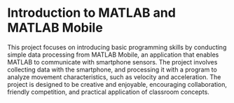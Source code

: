 # Introduction to MATLAB and MATLAB Mobile
This project focuses on introducing basic programming skills by conducting simple data processing from MATLAB Mobile, an application that enables MATLAB to communicate with smartphone sensors.
The project involves collecting data with the smartphone, and processing it with a program to analyze movement characteristics, such as velocity and acceleration.
The project is designed to be creative and enjoyable, encouraging collaboration, friendly competition, and practical application of classroom concepts.
